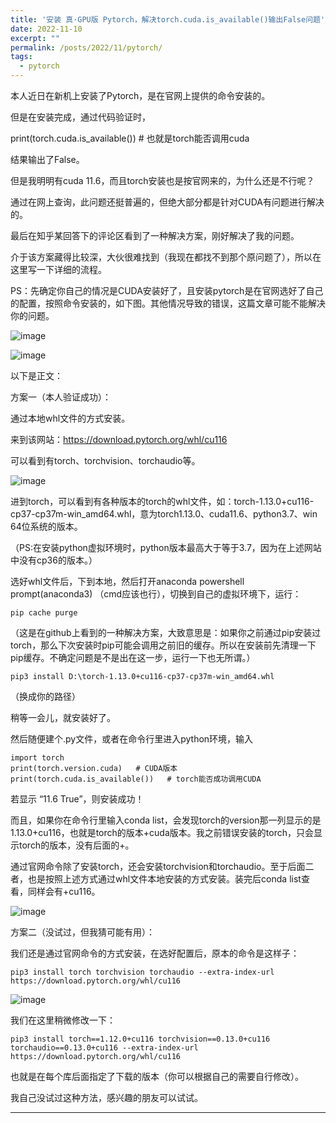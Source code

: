 ```yaml
---
title: '安装 真·GPU版 Pytorch，解决torch.cuda.is_available()输出False问题'
date: 2022-11-10
excerpt: ""
permalink: /posts/2022/11/pytorch/
tags:
  - pytorch
---
```


本人近日在新机上安装了Pytorch，是在官网上提供的命令安装的。

但是在安装完成，通过代码验证时，

print(torch.cuda.is_available())   # 也就是torch能否调用cuda

结果输出了False。

但是我明明有cuda 11.6，而且torch安装也是按官网来的，为什么还是不行呢？

通过在网上查询，此问题还挺普遍的，但绝大部分都是针对CUDA有问题进行解决的。

最后在知乎某回答下的评论区看到了一种解决方案，刚好解决了我的问题。

介于该方案藏得比较深，大伙很难找到（我现在都找不到那个原问题了），所以在这里写一下详细的流程。

PS：先确定你自己的情况是CUDA安装好了，且安装pytorch是在官网选好了自己的配置，按照命令安装的，如下图。其他情况导致的错误，这篇文章可能不能解决你的问题。

![image](https://github.com/user-attachments/assets/cdfe09fa-2341-4b50-a0a2-8058ffcc9f26)

![image](https://github.com/user-attachments/assets/79fa3834-35e2-4ecf-a976-c4da21021193)

以下是正文：

方案一（本人验证成功）：

通过本地whl文件的方式安装。

来到该网站：https://download.pytorch.org/whl/cu116

可以看到有torch、torchvision、torchaudio等。

![image](https://github.com/user-attachments/assets/9278046a-9258-4493-ae52-d854d9f752c8)

进到torch，可以看到有各种版本的torch的whl文件，如：torch-1.13.0+cu116-cp37-cp37m-win_amd64.whl，意为torch1.13.0、cuda11.6、python3.7、win 64位系统的版本。

（PS:在安装python虚拟环境时，python版本最高大于等于3.7，因为在上述网站中没有cp36的版本。）

选好whl文件后，下到本地，然后打开anaconda powershell prompt(anaconda3)  （cmd应该也行），切换到自己的虚拟环境下，运行：


```
pip cache purge
```

（这是在github上看到的一种解决方案，大致意思是：如果你之前通过pip安装过torch，那么下次安装时pip可能会调用之前旧的缓存。所以在安装前先清理一下pip缓存。不确定问题是不是出在这一步，运行一下也无所谓。）

```
pip3 install D:\torch-1.13.0+cu116-cp37-cp37m-win_amd64.whl
```

（换成你的路径）

稍等一会儿，就安装好了。

然后随便建个.py文件，或者在命令行里进入python环境，输入

```
import torch
print(torch.version.cuda)   # CUDA版本
print(torch.cuda.is_available())   # torch能否成功调用CUDA
```

若显示 “11.6   True”，则安装成功！

而且，如果你在命令行里输入conda list，会发现torch的version那一列显示的是1.13.0+cu116，也就是torch的版本+cuda版本。我之前错误安装的torch，只会显示torch的版本，没有后面的+。

通过官网命令除了安装torch，还会安装torchvision和torchaudio。至于后面二者，也是按照上述方式通过whl文件本地安装的方式安装。装完后conda list查看，同样会有+cu116。

![image](https://github.com/user-attachments/assets/e00af45b-dac1-48c3-9dae-ef085f1358dd)

方案二（没试过，但我猜可能有用）：

我们还是通过官网命令的方式安装，在选好配置后，原本的命令是这样子：

```
pip3 install torch torchvision torchaudio --extra-index-url https://download.pytorch.org/whl/cu116
```

![image](https://github.com/user-attachments/assets/b4adbcca-4460-4f3e-a998-297db872e1eb)

我们在这里稍微修改一下：

```
pip3 install torch==1.12.0+cu116 torchvision==0.13.0+cu116 torchaudio==0.13.0+cu116 --extra-index-url https://download.pytorch.org/whl/cu116
```

也就是在每个库后面指定了下载的版本（你可以根据自己的需要自行修改）。

我自己没试过这种方法，感兴趣的朋友可以试试。

------
